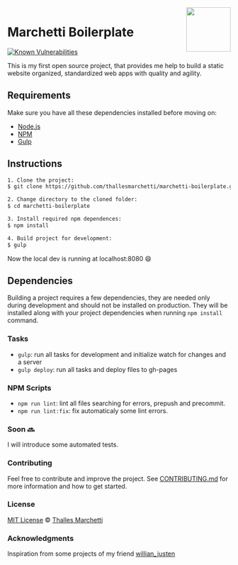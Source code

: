 <img src="src/img/brand.png" align="right" width="100px" height="100px" />

# Marchetti Boilerplate

[![Known Vulnerabilities](https://snyk.io/test/github/thallesmarchetti/marchetti-boilerplate/badge.svg)](https://snyk.io/test/github/thallesmarchetti/marchetti-boilerplate)

This is my first open source project, that provides me help to build a static website organized, standardized web apps with quality and agility.

## Requirements

Make sure you have all these dependencies installed before moving on:

- [Node.js](//nodejs.org/en/)
- [NPM](//www.npmjs.com/)
- [Gulp](https://gulpjs.com/)

## Instructions

```bash
1. Clone the project:
$ git clone https://github.com/thallesmarchetti/marchetti-boilerplate.git

2. Change directory to the cloned folder:
$ cd marchetti-boilerplate

3. Install required npm dependences:
$ npm install

4. Build project for development:
$ gulp
```

Now the local dev is running at localhost:8080 :smile:

## Dependencies

Building a project requires a few dependencies, they are needed only during development and should not be installed on production. They will be installed along with your project dependencies when running `npm install` command.

### Tasks

- `gulp`: run all tasks for development and initialize watch for changes and a server
- `gulp deploy`: run all tasks and deploy files to gh-pages

### NPM Scripts

- `npm run lint`: lint all files searching for errors, prepush and precommit.
- `npm run lint:fix`: fix automaticaly some lint errors.

### Soon :soon:

I will introduce some automated tests.

### Contributing

Feel free to contribute and improve the project. See [CONTRIBUTING.md](https://github.com/thallesmarchetti/Marchetti-boilerplate/CONTRIBUTING.md) for more information and how to get started.

### License

[MIT License](LICENSE.md) © [Thalles Marchetti](https://github.com/thallesmarchetti)

### Acknowledgments

Inspiration from some projects of my friend [willian_justen](https://github.com/willianjusten)
